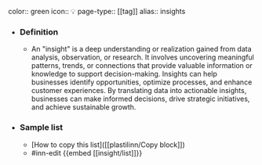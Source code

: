 color:: green
icon:: 💡
page-type:: [[tag]]
alias:: insights

- ### Definition 
  - An "insight" is a deep understanding or realization gained from data analysis, observation, or research. It involves uncovering meaningful patterns, trends, or connections that provide valuable information or knowledge to support decision-making. Insights can help businesses identify opportunities, optimize processes, and enhance customer experiences. By translating data into actionable insights, businesses can make informed decisions, drive strategic initiatives, and achieve sustainable growth.
- ### Sample list
  - [How to copy this list]([[plastilinn/Copy block]])
  - #inn-edit {{embed [[insight/list]]}}


